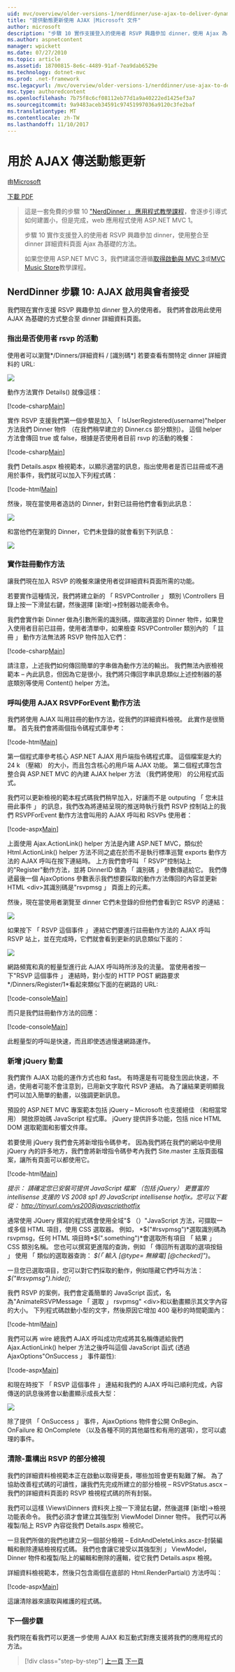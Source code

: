 ```yaml
---
uid: mvc/overview/older-versions-1/nerddinner/use-ajax-to-deliver-dynamic-updates
title: "提供動態更新使用 AJAX |Microsoft 文件"
author: microsoft
description: "步驟 10 實作支援登入的使用者 RSVP 興趣參加 dinner，使用 Ajax 為基礎的方式整合至 dinner 詳細資料..."
ms.author: aspnetcontent
manager: wpickett
ms.date: 07/27/2010
ms.topic: article
ms.assetid: 18700815-8e6c-4489-91af-7ea9dab6529e
ms.technology: dotnet-mvc
ms.prod: .net-framework
msc.legacyurl: /mvc/overview/older-versions-1/nerddinner/use-ajax-to-deliver-dynamic-updates
msc.type: authoredcontent
ms.openlocfilehash: 7b75f8c6cf08112eb77d1a9a40222ed1425ef3a7
ms.sourcegitcommit: 9a9483aceb34591c97451997036a9120c3fe2baf
ms.translationtype: MT
ms.contentlocale: zh-TW
ms.lasthandoff: 11/10/2017
---
```

<a name="use-ajax-to-deliver-dynamic-updates"></a>用於 AJAX 傳送動態更新
====================
由[Microsoft](https://github.com/microsoft)

[下載 PDF](http://aspnetmvcbook.s3.amazonaws.com/aspnetmvc-nerdinner_v1.pdf)

> 這是一套免費的步驟 10 ["NerdDinner 」 應用程式教學課程](introducing-the-nerddinner-tutorial.md)，會逐步引導式如何建置小，但是完成，web 應用程式使用 ASP.NET MVC 1。
> 
> 步驟 10 實作支援登入的使用者 RSVP 興趣參加 dinner，使用整合至 dinner 詳細資料頁面 Ajax 為基礎的方法。
> 
> 如果您使用 ASP.NET MVC 3，我們建議您遵循[取得啟動與 MVC 3](../../older-versions/getting-started-with-aspnet-mvc3/cs/intro-to-aspnet-mvc-3.md)或[MVC Music Store](../../older-versions/mvc-music-store/mvc-music-store-part-1.md)教學課程。


## <a name="nerddinner-step-10-ajax-enabling-rsvps-accepts"></a>NerdDinner 步驟 10: AJAX 啟用與會者接受

我們現在實作支援 RSVP 興趣參加 dinner 登入的使用者。 我們將會啟用此使用 AJAX 為基礎的方式整合至 dinner 詳細資料頁面。

### <a name="indicating-whether-the-user-is-rsvpd"></a>指出是否使用者 rsvp 的活動

使用者可以瀏覽*/Dinners/詳細資料 / [識別碼*] 若要查看有關特定 dinner 詳細資料的 URL:

![](use-ajax-to-deliver-dynamic-updates/_static/image1.png)

動作方法實作 Details() 就像這樣：

[!code-csharp[Main](use-ajax-to-deliver-dynamic-updates/samples/sample1.cs)]

實作 RSVP 支援我們第一個步驟是加入 「 IsUserRegistered(username)"helper 方法我們 Dinner 物件 （在我們稍早建立的 Dinner.cs 部分類別）。 這個 helper 方法會傳回 true 或 false，根據是否使用者目前 rsvp 的活動的晚餐：

[!code-csharp[Main](use-ajax-to-deliver-dynamic-updates/samples/sample2.cs)]

我們 Details.aspx 檢視範本，以顯示適當的訊息，指出使用者是否已註冊或不適用於事件，我們就可以加入下列程式碼：

[!code-html[Main](use-ajax-to-deliver-dynamic-updates/samples/sample3.html)]

然後，現在當使用者造訪的 Dinner，針對已註冊他們會看到此訊息：

![](use-ajax-to-deliver-dynamic-updates/_static/image2.png)

和當他們在瀏覽的 Dinner，它們未登錄的就會看到下列訊息：

![](use-ajax-to-deliver-dynamic-updates/_static/image3.png)

### <a name="implementing-the-register-action-method"></a>實作註冊動作方法

讓我們現在加入 RSVP 的晚餐來讓使用者從詳細資料頁面所需的功能。

若要實作這種情況，我們將建立新的 「 RSVPController 」 類別 \Controllers 目錄上按一下滑鼠右鍵，然後選擇 [新增]-&gt;控制器功能表命令。

我們會實作新 Dinner 做為引數所需的識別碼，擷取適當的 Dinner 物件，如果登入使用者目前已註冊，使用者清單中，如果檢查 RSVPController 類別內的 「 註冊 」 動作方法無法將 RSVP 物件加入它們：

[!code-csharp[Main](use-ajax-to-deliver-dynamic-updates/samples/sample4.cs)]

請注意，上述我們如何傳回簡單的字串做為動作方法的輸出。 我們無法內嵌檢視範本 – 內此訊息，但因為它是很小，我們將只傳回字串訊息類似上述控制器的基底類別等使用 Content() helper 方法。

### <a name="calling-the-rsvpforevent-action-method-using-ajax"></a>呼叫使用 AJAX RSVPForEvent 動作方法

我們將使用 AJAX 叫用註冊的動作方法，從我們的詳細資料檢視。 此實作是很簡單。 首先我們會將兩個指令碼程式庫參考：

[!code-html[Main](use-ajax-to-deliver-dynamic-updates/samples/sample5.html)]

第一個程式庫參考核心 ASP.NET AJAX 用戶端指令碼程式庫。 這個檔案是大約 24 k （壓縮） 的大小，而且包含核心的用戶端 AJAX 功能。 第二個程式庫包含整合與 ASP.NET MVC 的內建 AJAX helper 方法 （我們將使用） 的公用程式函式。

我們可以更新檢視的範本程式碼我們稍早加入，好讓而不是 outputing 「 您未註冊此事件 」 的訊息，我們改為將連結呈現的推送時執行我們 RSVP 控制站上的我們 RSVPForEvent 動作方法會叫用的 AJAX 呼叫和 RSVPs 使用者：

[!code-aspx[Main](use-ajax-to-deliver-dynamic-updates/samples/sample6.aspx)]

上面使用 Ajax.ActionLink() helper 方法是內建 ASP.NET MVC，類似於 Html.ActionLink() helper 方法不同之處在於而不是執行標準巡覽 exports 動作方法的 AJAX 呼叫在按下連結時。 上方我們會呼叫 「 RSVP"控制站上的"Register"動作方法，並將 DinnerID 做為 「 識別碼 」 參數傳遞給它。 我們傳遞最後一個 AjaxOptions 參數表示我們想要採取的動作方法傳回的內容並更新 HTML &lt;div&gt;其識別碼是"rsvpmsg 」 頁面上的元素。

然後，現在當使用者瀏覽至 dinner 它們未登錄的但他們會看到它 RSVP 的連結：

![](use-ajax-to-deliver-dynamic-updates/_static/image4.png)

如果按下 「 RSVP 這個事件 」 連結它們要進行註冊動作方法的 AJAX 呼叫 RSVP 站上，並在完成時，它們就會看到更新的訊息類似下面的：

![](use-ajax-to-deliver-dynamic-updates/_static/image5.png)

網路頻寬和真的輕量型進行此 AJAX 呼叫時所涉及的流量。 當使用者按一下"RSVP 這個事件 」 連結時，對小型的 HTTP POST 網路要求*/Dinners/Register/1*看起來類似下面的在網路的 URL:

[!code-console[Main](use-ajax-to-deliver-dynamic-updates/samples/sample7.cmd)]

而只是我們註冊動作方法的回應：

[!code-console[Main](use-ajax-to-deliver-dynamic-updates/samples/sample8.cmd)]

此輕量型的呼叫是快速，而且即使透過慢速網路運作。

### <a name="adding-a-jquery-animation"></a>新增 jQuery 動畫

我們實作 AJAX 功能的運作方式也和 fast。 有時還是有可能發生因此快速，不過，使用者可能不會注意到，已用新文字取代 RSVP 連結。 為了讓結果更明顯我們可以加入簡單的動畫，以強調更新訊息。

預設的 ASP.NET MVC 專案範本包括 jQuery – Microsoft 也支援絕佳 （和相當常用） 開放原始碼 JavaScript 程式庫。 jQuery 提供許多功能，包括 nice HTML DOM 選取範圍和影響文件庫。

若要使用 jQuery 我們會先將新增指令碼參考。 因為我們將在我們的網站中使用 jQuery 內的許多地方，我們會將新增指令碼參考內我們 Site.master 主版頁面檔案，讓所有頁面可以都使用它。

[!code-html[Main](use-ajax-to-deliver-dynamic-updates/samples/sample9.html)]

*提示： 請確定您已安裝可提供 JavaScript 檔案 （包括 jQuery） 更豐富的 intellisense 支援的 VS 2008 sp1 的 JavaScript intellisense hotfix。您可以下載從： http://tinyurl.com/vs2008javascripthotfix*

通常使用 JQuery 撰寫的程式碼會使用全域"$ （）"JavaScript 方法，可擷取一或多個 HTML 項目，使用 CSS 選取器。 例如， *$("#rsvpmsg")*選取識別碼為 rsvpmsg，任何 HTML 項目時*$(".something")*會選取所有項目 「 結果 」 CSS 類別名稱。 您也可以撰寫更進階的查詢，例如 「 傳回所有選取的選項按鈕 」 使用 「 類似的選取器查詢： *$(「 輸入 [@type= 無線電] [@checked]")*。

一旦您已選取項目，您可以對它們採取的動作，例如隱藏它們呼叫方法： *$("#rsvpmsg").hide();*

我們 RSVP 的案例，我們會定義簡單的 JavaScript 函式，名為"AnimateRSVPMessage 「 選取 」 rsvpmsg" &lt;div&gt;和以動畫顯示其文字內容的大小。 下列程式碼啟動小型的文字，然後原因它增加 400 毫秒的時間範圍內：

[!code-html[Main](use-ajax-to-deliver-dynamic-updates/samples/sample10.html)]

我們可以再 wire 總我們 AJAX 呼叫成功完成將其名稱傳遞給我們 Ajax.ActionLink() helper 方法之後呼叫這個 JavaScript 函式 (透過 AjaxOptions"OnSuccess 」 事件屬性):

[!code-aspx[Main](use-ajax-to-deliver-dynamic-updates/samples/sample11.aspx)]

和現在時按下 「 RSVP 這個事件 」 連結和我們的 AJAX 呼叫已順利完成，內容傳送的訊息後將會以動畫顯示成長大型：

![](use-ajax-to-deliver-dynamic-updates/_static/image6.png)

除了提供 「 OnSuccess 」 事件，AjaxOptions 物件會公開 OnBegin、 OnFailure 和 OnComplete （以及各種不同的其他屬性和有用的選項），您可以處理的事件。

### <a name="cleanup---refactor-out-a-rsvp-partial-view"></a>清除-重構出 RSVP 的部分檢視

我們的詳細資料檢視範本正在啟動以取得更長，哪些加班會更有點難了解。 為了協助改善程式碼的可讀性，讓我們先完成所建立的部分檢視 – RSVPStatus.ascx – 我們的詳細資料頁面的 RSVP 檢視程式碼的所有封裝。

我們可以這樣 \Views\Dinners 資料夾上按一下滑鼠右鍵，然後選擇 [新增]-&gt;檢視功能表命令。 我們必須才會建立其強型別 ViewModel Dinner 物件。 我們可以再複製/貼上 RSVP 內容從我們 Details.aspx 檢視它。

一旦我們所做的我們也建立另一個部分檢視 – EditAndDeleteLinks.ascx-封裝編輯和刪除連結檢視程式碼。 我們也會讓它接受以其強型別 」 ViewModel，Dinner 物件和複製/貼上的編輯和刪除的邏輯，從它我們 Details.aspx 檢視。

詳細資料檢視範本，然後只包含兩個在底部的 Html.RenderPartial() 方法呼叫：

[!code-aspx[Main](use-ajax-to-deliver-dynamic-updates/samples/sample12.aspx)]

這讓清除器來讀取與維護的程式碼。

### <a name="next-step"></a>下一個步驟

我們現在看我們可以更進一步使用 AJAX 和互動式對應支援將我們的應用程式的方法。

>[!div class="step-by-step"]
[上一頁](secure-applications-using-authentication-and-authorization.md)
[下一頁](use-ajax-to-implement-mapping-scenarios.md)

